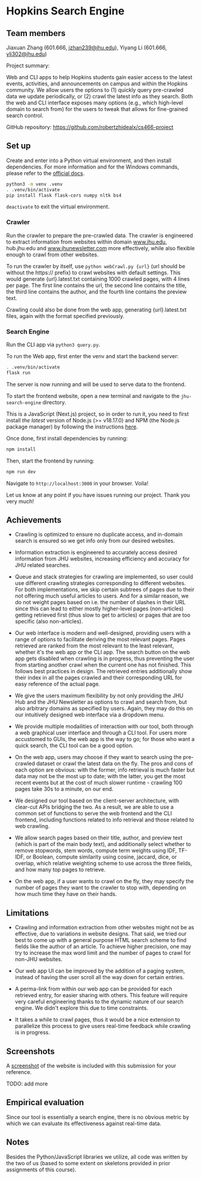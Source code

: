 # Hopkins Search Engine

## Team members

Jiaxuan Zhang (601.666, jzhan239@jhu.edu), Yiyang Li (601.666, yli302@jhu.edu)

Project summary:

Web and CLI apps to help Hopkins students gain easier access to the latest
events, activities, and announcements on campus and within the Hopkins
community. We allow users the options to (1) quickly query pre-crawled data we
update periodically, or (2) crawl the latest info as they search. Both the web
and CLI interface exposes many options (e.g., which high-level domain to search
from) for the users to tweak that allows for fine-grained search control.

GitHub repository: https://github.com/robertzhidealx/cs466-project

## Set up

Create and enter into a Python virtual environment, and then install
dependencies. For more information and for the Windows commands, please refer to
the [official docs](https://flask.palletsprojects.com/en/3.0.x/installation).

```bash
python3 -m venv .venv
. .venv/bin/activate
pip install flask flask-cors numpy nltk bs4
```

`deactivate` to exit the virtual environment.

### Crawler

Run the crawler to prepare the pre-crawled data. The crawler is engineered to 
extract information from websites within domain www.jhu.edu, hub.jhu.edu and 
www.jhunewsletter.com more effectively, while also flexible enough to crawl from
other websites.

To run the crawler by itself, use `python webCrawl.py {url}` (url should be
without the https:// prefix) to crawl websites with default settings. This would
generate {url}.latest.txt containing 1000 crawled pages, with 4 lines per page.  The
first line contains the url, the second line contains the title, the third line
contains the author, and the fourth line contains the preview text.

Crawling could also be done from the web app, generating {url}.latest.txt files,
again with the format specified previously.

### Search Engine

Run the CLI app via `python3 query.py`.

To run the Web app, first enter the venv and start the backend server:

```bash 
. .venv/bin/activate
flask run
```

The server is now running and will be used to serve data to the frontend.

To start the frontend website, open a new terminal and navigate to the
`jhu-search-engine` directory.

This is a JavaScript (Next.js) project, so in order to run it, you need to first
install _the latest_ version of Node.js (>= v18.17.0) and NPM (the Node.js
package manager) by following the instructions
[here](https://docs.npmjs.com/downloading-and-installing-node-js-and-npm).

Once done, first install dependencies by running:

```bash
npm install
```

Then, start the frontend by running:

```bash
npm run dev
```

Navigate to `http://localhost:3000` in your browser. Voila!

Let us know at any point if you have issues running our project. Thank you very
much!

## Achievements

- Crawling is optimized to ensure no duplicate access, and in-domain search is ensured
  so we get info only from our desired websites.

- Information extraction is engineered to accurately access desired information
  from JHU websites, increasing efficiency and accuracy for JHU related searches.

- Queue and stack strategies for crawling are implemented, so user could use different
  crawling strategies corresponding to different websites. For both
  implementations, we skip certain subtrees of pages due to their not offering
  much useful articles to users. And for a similar reason, we do not weight
  pages based on i.e. the number of slashes in their URL since this can lead to
  either mostly higher-level pages (non-articles) getting retrieved first (thus
  slow to get to articles) or pages that are too specific (also non-articles).

- Our web interface is modern and well-designed, providing users with a range of
  options to facilitate deriving the most relevant pages. Pages retrieved are
  ranked from the most relevant to the least relevant, whether it's the web app
  or the CLI app. The search button on the web app gets disabled when crawling
  is in progress, thus preventing the user from starting another crawl when the
  current one has not finished. This follows best practices in design. The
  retrieved entries additionally show their index in all the pages crawled and
  their corresponding URL for easy reference of the actual page.

- We give the users maximum flexibility by not only providing the JHU Hub and
  the JHU Newsletter as options to crawl and search from, but also arbitrary
  domains as specified by users. Again, they may do this on our intuitively
  designed web interface via a dropdown menu.

- We provide multiple modailities of interaction with our tool, both through a
  web graphical user interface and through a CLI tool. For users more accustomed
  to GUIs, the web app is the way to go; for those who want a quick search, the
  CLI tool can be a good option.

- On the web app, users may choose if they want to search using the pre-crawled
  dataset or crawl the latest data on the fly. The pros and cons of each option
  are obvious: with the former, info retrieval is much faster but data may not
  be the most up to date; with the latter, you get the most recent events but at
  the cost of much slower runtime - crawling 100 pages take 30s to a minute, on
  our end.

- We designed our tool based on the client-server architecture, with clear-cut
  APIs bridging the two. As a result, we are able to use a common set of
  functions to serve the web frontend and the CLI frontend, including functions
  related to info retrieval and those related to web crawling.

- We allow search pages based on their title, author, and preview text (which is
  part of the main body text), and additionally select whether to remove
  stopwords, stem words, compute term weights using IDF, TF-IDF, or Boolean,
  compute similarity using cosine, jaccard, dice, or overlap, which relative
  weighting scheme to use across the three fields, and how many top pages to
  retrieve.

- On the web app, if a user wants to crawl on the fly, they may specify the
  number of pages they want to the crawler to stop with, depending on how much
  time they have on their hands.

## Limitations

- Crawling and information extraction from other websites might not be as
  effective, due to variations in website designs. That said, we tried our best
  to come up with a general purpose HTML search scheme to find fields like the
  author of an article. To achieve higher precision, one may try to increase the
  max word limit and the number of pages to crawl for non-JHU websites.

- Our web app UI can be improved by the addition of a paging system, instead of
  having the user scroll all the way down for certain entries.

- A perma-link from within our web app can be provided for each retrieved entry,
  for easier sharing with others. This feature will require very careful
  engineering thanks to the dynamic nature of our search engine. We didn't
  explore this due to time constraints.

- It takes a while to crawl pages, thus it would be a nice extension to
  parallelize this process to give users real-time feedback while crawling is in
  progress.

## Screenshots

A [screenshot](./webapp.png) of the website is included with this
submission for your reference.

TODO: add more

## Empirical evaluation

Since our tool is essentially a search engine, there is no obvious metric by
which we can evaluate its effectiveness against real-time data.

## Notes

Besides the Python/JavaScript libraries we utilize, all code was written by the
two of us (based to some extent on skeletons provided in prior assignments of
this course). 
